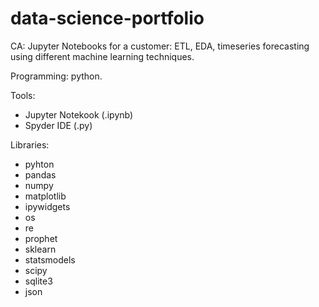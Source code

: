 # data-science-portfolio

CA: Jupyter Notebooks for a customer: ETL, EDA, timeseries forecasting using different machine learning techniques.

Programming: python.

Tools:
- Jupyter Notekook (.ipynb)
- Spyder IDE (.py)

Libraries:
- pyhton
- pandas
- numpy
- matplotlib
- ipywidgets
- os
- re
- prophet
- sklearn
- statsmodels
- scipy
- sqlite3
- json
